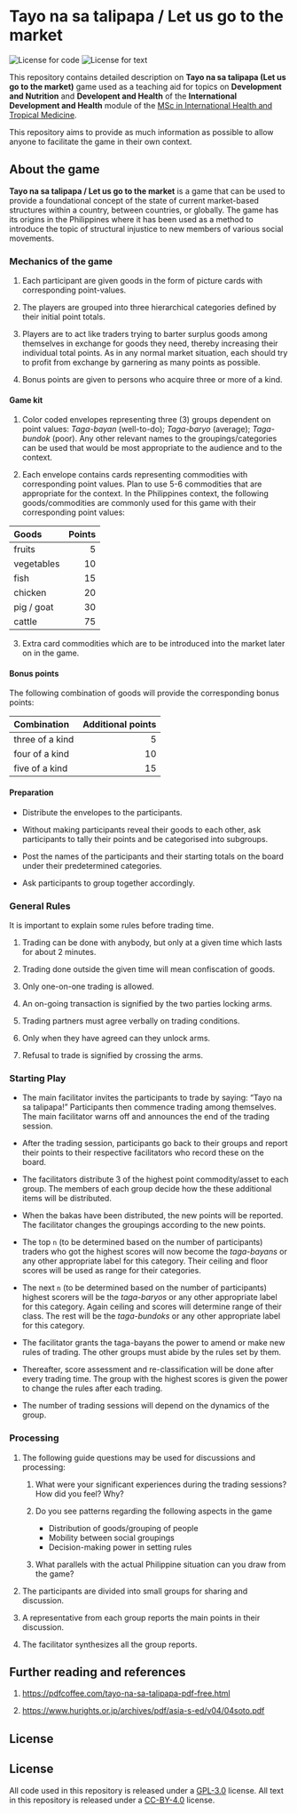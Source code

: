 
<!-- README.md is generated from README.Rmd. Please edit that file -->

# Tayo na sa talipapa / Let us go to the market

<!-- badges: start -->

![License for
code](https://img.shields.io/badge/license_for_code-GPL3.0-blue)
![License for
text](https://img.shields.io/badge/license_for_writing-CC_BY_4.0-blue)
<!-- badges: end -->

This repository contains detailed description on **Tayo na sa talipapa
(Let us go to the market)** game used as a teaching aid for topics on
**Development and Nutrition** and **Developent and Health** of the
**International Development and Health** module of the [MSc in
International Health and Tropical
Medicine](https://www.tropicalmedicine.ox.ac.uk/study-with-us/msc-ihtm).

This repository aims to provide as much information as possible to allow
anyone to facilitate the game in their own context.

## About the game

**Tayo na sa talipapa / Let us go to the market** is a game that can be
used to provide a foundational concept of the state of current
market-based structures within a country, between countries, or
globally. The game has its origins in the Philippines where it has been
used as a method to introduce the topic of structural injustice to new
members of various social movements.

### Mechanics of the game

1.  Each participant are given goods in the form of picture cards with
    corresponding point-values.

2.  The players are grouped into three hierarchical categories defined
    by their initial point totals.

3.  Players are to act like traders trying to barter surplus goods among
    themselves in exchange for goods they need, thereby increasing their
    individual total points. As in any normal market situation, each
    should try to profit from exchange by garnering as many points as
    possible.

4.  Bonus points are given to persons who acquire three or more of a
    kind.

#### Game kit

1.  Color coded envelopes representing three (3) groups dependent on
    point values: *Taga-bayan* (well-to-do); *Taga-baryo* (average);
    *Taga-bundok* (poor). Any other relevant names to the
    groupings/categories can be used that would be most appropriate to
    the audience and to the context.

2.  Each envelope contains cards representing commodities with
    corresponding point values. Plan to use 5-6 commodities that are
    appropriate for the context. In the Philippines context, the
    following goods/commodities are commonly used for this game with
    their corresponding point values:

| **Goods**  | **Points** |
| :--------- | ---------: |
| fruits     |          5 |
| vegetables |         10 |
| fish       |         15 |
| chicken    |         20 |
| pig / goat |         30 |
| cattle     |         75 |

3.  Extra card commodities which are to be introduced into the market
    later on in the game.

#### Bonus points

The following combination of goods will provide the corresponding bonus
points:

| **Combination** | **Additional points** |
| :-------------- | --------------------: |
| three of a kind |                     5 |
| four of a kind  |                    10 |
| five of a kind  |                    15 |

#### Preparation

  - Distribute the envelopes to the participants.

  - Without making participants reveal their goods to each other, ask
    participants to tally their points and be categorised into
    subgroups.

  - Post the names of the participants and their starting totals on the
    board under their predetermined categories.

  - Ask participants to group together accordingly.

### General Rules

It is important to explain some rules before trading time.

1.  Trading can be done with anybody, but only at a given time which
    lasts for about 2 minutes.

2.  Trading done outside the given time will mean confiscation of goods.

3.  Only one-on-one trading is allowed.

4.  An on-going transaction is signified by the two parties locking
    arms.

5.  Trading partners must agree verbally on trading conditions.

6.  Only when they have agreed can they unlock arms.

7.  Refusal to trade is signified by crossing the arms.

### Starting Play

  - The main facilitator invites the participants to trade by saying:
    “Tayo na sa talipapa\!” Participants then commence trading among
    themselves. The main facilitator warns off and announces the end of
    the trading session.

  - After the trading session, participants go back to their groups and
    report their points to their respective facilitators who record
    these on the board.

  - The facilitators distribute 3 of the highest point commodity/asset
    to each group. The members of each group decide how the these
    additional items will be distributed.

  - When the bakas have been distributed, the new points will be
    reported. The facilitator changes the groupings according to the new
    points.

  - The top `n` (to be determined based on the number of participants)
    traders who got the highest scores will now become the *taga-bayans*
    or any other appropriate label for this category. Their ceiling and
    floor scores will be used as range for their categories.

  - The next `n` (to be determined based on the number of participants)
    highest scorers will be the *taga-baryos* or any other appropriate
    label for this category. Again ceiling and scores will determine
    range of their class. The rest will be the *taga-bundoks* or any
    other appropriate label for this category.

  - The facilitator grants the taga-bayans the power to amend or make
    new rules of trading. The other groups must abide by the rules set
    by them.

  - Thereafter, score assessment and re-classification will be done
    after every trading time. The group with the highest scores is given
    the power to change the rules after each trading.

  - The number of trading sessions will depend on the dynamics of the
    group.

### Processing

1.  The following guide questions may be used for discussions and
    processing:
    
    1.  What were your significant experiences during the trading
        sessions? How did you feel? Why?
    
    2.  Do you see patterns regarding the following aspects in the game
        
          - Distribution of goods/grouping of people
          - Mobility between social groupings
          - Decision-making power in setting rules
    
    3.  What parallels with the actual Philippine situation can you draw
        from the game?

2.  The participants are divided into small groups for sharing and
    discussion.

3.  A representative from each group reports the main points in their
    discussion.

4.  The facilitator synthesizes all the group reports.

## Further reading and references

1.  <https://pdfcoffee.com/tayo-na-sa-talipapa-pdf-free.html>

2.  <https://www.hurights.or.jp/archives/pdf/asia-s-ed/v04/04soto.pdf>

## License

## License

All code used in this repository is released under a
[GPL-3.0](https://opensource.org/licenses/gpl-3.0.html) license. All
text in this repository is released under a
[CC-BY-4.0](https://creativecommons.org/licenses/by/4.0/) license.
